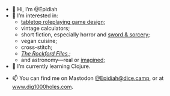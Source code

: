 - 👋 Hi, I’m @Epidiah
- 👀 I’m interested in:
  * [tabletop roleplaying game design](www.dig1000holes.com);
  * vintage calculators;
  * short fiction, especially horror and [sword & sorcery](www.worldswithoutmaster.com);
  * vegan cuisine;
  * cross-stitch;
  * [_The Rockford Files,_](https://twohundredaday.fireside.fm/);
  * and astronomy—real or [imagined](https://twitter.com/VastAndStarlit);
- 🌱 I’m currently learning Clojure.
<!--- - 💞️ I’m looking to collaborate on ... --->
- 📫 You can find me on Mastodon [@Epidiah@dice.camp](https://dice.camp/@epidiah), or at www.dig1000holes.com.

<!---
Epidiah/Epidiah is a ✨ special ✨ repository because its `README.md` (this file) appears on your GitHub profile.
You can click the Preview link to take a look at your changes.
--->
